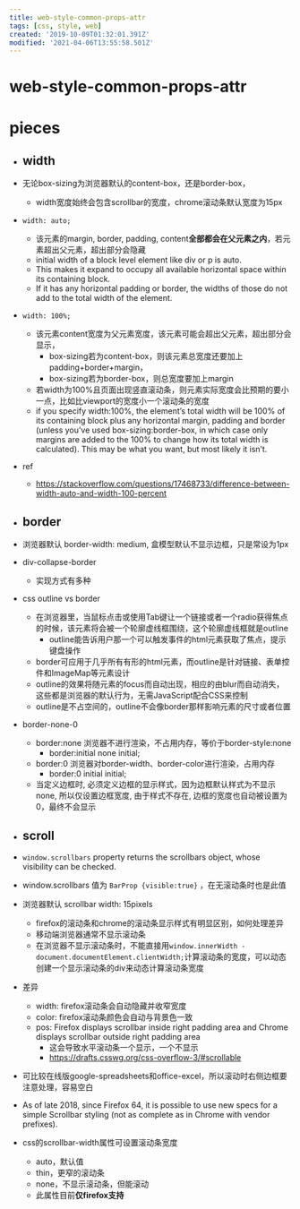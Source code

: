 ```yaml
---
title: web-style-common-props-attr
tags: [css, style, web]
created: '2019-10-09T01:32:01.391Z'
modified: '2021-04-06T13:55:58.501Z'
---
```


# web-style-common-props-attr

# pieces

- ## width
- 无论box-sizing为浏览器默认的content-box，还是border-box，
  - width宽度始终会包含scrollbar的宽度，chrome滚动条默认宽度为15px
- `width: auto;`
  - 该元素的margin, border, padding, content**全部都会在父元素之内**，若元素超出父元素，超出部分会隐藏
  - initial width of a block level element like div or p is auto. 
  - This makes it expand to occupy all available horizontal space within its containing block. 
  - If it has any horizontal padding or border, the widths of those do not add to the total width of the element.
- `width: 100%;`
  - 该元素content宽度为父元素宽度，该元素可能会超出父元素，超出部分会显示，
    - box-sizing若为content-box，则该元素总宽度还要加上padding+border+margin，
    - box-sizing若为border-box，则总宽度要加上margin
  - 若width为100%且页面出现竖直滚动条，则元素实际宽度会比预期的要小一点，比如比viewport的宽度小一个滚动条的宽度
  - if you specify width:100%, the element’s total width will be 100% of its containing block plus any horizontal margin, padding and border (unless you’ve used box-sizing:border-box, in which case only margins are added to the 100% to change how its total width is calculated). This may be what you want, but most likely it isn’t.
- ref
  - https://stackoverflow.com/questions/17468733/difference-between-width-auto-and-width-100-percent

- ## border
- 浏览器默认 border-width: medium, 盒模型默认不显示边框，只是常设为1px
- div-collapse-border
  - 实现方式有多种
- css outline vs border
  - 在浏览器里，当鼠标点击或使用Tab键让一个链接或者一个radio获得焦点的时候，该元素将会被一个轮廓虚线框围绕，这个轮廓虚线框就是outline
    - outline能告诉用户那一个可以触发事件的html元素获取了焦点，提示键盘操作
  - border可应用于几乎所有有形的html元素，而outline是针对链接、表单控件和ImageMap等元素设计
  - outline的效果将随元素的focus而自动出现，相应的由blur而自动消失，这些都是浏览器的默认行为，无需JavaScript配合CSS来控制
  - outline是不占空间的，outline不会像border那样影响元素的尺寸或者位置
- border-none-0
  - border:none 浏览器不进行渲染，不占用内存，等价于border-style:none
    - border:initial none initial;
  - border:0 浏览器对border-width、border-color进行渲染，占用内存
    - border:0 initial  initial;
  - 当定义边框时, 必须定义边框的显示样式，因为边框默认样式为不显示none, 所以仅设置边框宽度, 由于样式不存在, 边框的宽度也自动被设置为0，最终不会显示

- ## scroll
- `window.scrollbars` property returns the scrollbars object, whose visibility can be checked.
- window.scrollbars 值为 `BarProp {visible:true}` ，在无滚动条时也是此值
- 浏览器默认 scrollbar width: 15pixels
  - firefox的滚动条和chrome的滚动条显示样式有明显区别，如何处理差异
  - 移动端浏览器通常不显示滚动条
  - 在浏览器不显示滚动条时，不能直接用`window.innerWidth - document.documentElement.clientWidth;`计算滚动条的宽度，可以动态创建一个显示滚动条的div来动态计算滚动条宽度
- 差异
  - width: firefox滚动条会自动隐藏并收窄宽度
  - color: firefox滚动条颜色会自动与背景色一致
  - pos: Firefox displays scrollbar inside right padding area and Chrome displays scrollbar outside right padding area
    - 这会导致水平滚动条一个显示，一个不显示
    - https://drafts.csswg.org/css-overflow-3/#scrollable
- 可比较在线版google-spreadsheets和office-excel，所以滚动时右侧边框要注意处理，容易空白
- As of late 2018, since Firefox 64, it is possible to use new specs for a simple Scrollbar styling (not as complete as in Chrome with vendor prefixes).
- css的scrollbar-width属性可设置滚动条宽度
  - auto，默认值
  - thin，更窄的滚动条
  - none，不显示滚动条，但能滚动
  - 此属性目前**仅firefox支持**
